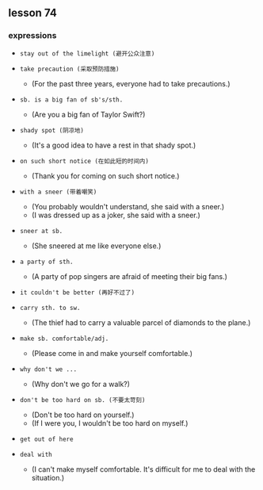 ## lesson 74

### expressions

- `stay out of the limelight (避开公众注意)`

- `take precaution (采取预防措施)`
  - (For the past three years, everyone had to take precautions.)

- `sb. is a big fan of sb's/sth.`
  - (Are you a big fan of Taylor Swift?)

- `shady spot (阴凉地)`
  - (It's a good idea to have a rest in that shady spot.)

- `on such short notice (在如此短的时间内)`
  - (Thank you for coming on such short notice.)

- `with a sneer (带着嘲笑)`
  - (You probably wouldn't understand, she said with a sneer.)
  - (I was dressed up as a joker, she said with a sneer.)

- `sneer at sb.`
  - (She sneered at me like everyone else.)

- `a party of sth.`
  - (A party of pop singers are afraid of meeting their big fans.)

- `it couldn't be better (再好不过了)`

- `carry sth. to sw.`
  - (The thief had to carry a valuable parcel of diamonds to the plane.)

- `make sb. comfortable/adj.`
  - (Please come in and make yourself comfortable.)

- `why don't we ...`
  - (Why don't we go for a walk?)

- `don't be too hard on sb. (不要太苛刻)`
  - (Don't be too hard on yourself.)
  - (If I were you, I wouldn't be too hard on myself.)

- `get out of here`

- `deal with`
  - (I can't make myself comfortable. It's difficult for me to deal with the situation.)